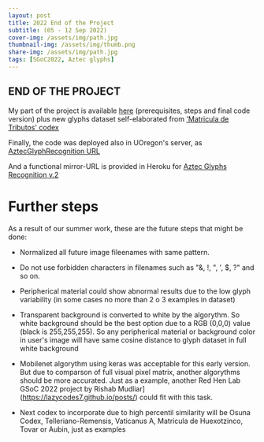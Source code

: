 ```yaml
---
layout: post
title: 2022 End of the Project
subtitle: (05 - 12 Sep 2022)
cover-img: /assets/img/path.jpg
thumbnail-img: /assets/img/thumb.png
share-img: /assets/img/path.jpg
tags: [SGoC2022, Aztec glyphs]
---
```


## END OF THE PROJECT

My part of the project is available [here](https://github.com/lisardop/GSoC2022) (prerequisites, steps and final code version) plus new glyphs dataset self-elaborated from ['Matricula de Tributos' codex](https://www.dropbox.com/sh/q0ld6ir0r2n2pn7/AAAjLrmcFfLra2mOe4tE7EZRa?dl=0)

Finally, the code was deployed also in UOregon's server, as [AztecGlyphRecognition URL](https://aztecglyphrecognition.wired-humanities.org/)

And a functional mirror-URL is provided in Heroku for [Aztec Glyphs Recognition v.2](https://aztecglyphrecognition.herokuapp.com)

# Further steps

As a result of our summer work, these are the future steps that might be done:

- Normalized all future image fileenames with same pattern.

- Do not use forbidden characters in filenames such as "&, !, ", ', $, ?" and so on.

- Peripherical material could show abnormal results due to the low glyph variability (in some cases no more than 2 o 3 examples in dataset)

- Transparent background is converted to white by the algorythm. So white background should be the best option due to a RGB (0,0,0) value (black is 255,255,255). So any peripherical material or background color in user's image will have same cosine distance to glyph dataset in full white background

- Mobilenet algorythm using keras was acceptable for this early version. But due to comparson of full visual pixel matrix, another algorythms should be more accurated. Just as a example, another Red Hen Lab GSoC 2022 project by Rishab Mudliar](https://lazycodes7.github.io/posts/) could fit with this task.

- Next codex to incorporate due to high percentil similarity will be Osuna Codex, Telleriano-Remensis, Vaticanus A, Matrícula de Huexotzinco, Tovar or Aubin, just as examples
